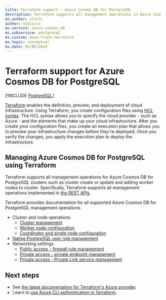 ```yaml
---
title: Terraform support – Azure Cosmos DB for PostgreSQL
description: Terraform supports all management operations in Azure Cosmos DB for PostgreSQL
ms.author: nlarin
author: niklarin
ms.service: azure-cosmos-db
ms.subservice: postgresql
ms.custom: devx-track-terraform
ms.topic: conceptual
ms.date: 01/02/2024
---
```


# Terraform support for Azure Cosmos DB for PostgreSQL

[!INCLUDE [PostgreSQL](../includes/appliesto-postgresql.md)]

[Terraform](https://www.terraform.io/) enables the definition, preview, and deployment of cloud infrastructure. Using Terraform, you create configuration files using [HCL syntax](https://www.terraform.io/docs/configuration/syntax.html). The HCL syntax allows you to specify the cloud provider - such as Azure - and the elements that make up your cloud infrastructure. After you create your configuration files, you create an execution plan that allows you to preview your infrastructure changes before they're deployed. Once you verify the changes, you apply the execution plan to deploy the infrastructure.

## Managing Azure Cosmos DB for PostgreSQL using Terraform

Terraform supports all management operations for Azure Cosmos DB for PostgreSQL clusters such as cluster create or update and adding worker nodes to cluster. Specifically, Terraform supports all management operations implemented in [the REST APIs](/rest/api/postgresqlhsc/).

Terraform provides documentation for all supported Azure Cosmos DB for PostgreSQL management operations.

* Cluster and node operations
    * [Cluster management](https://registry.terraform.io/providers/hashicorp/azurerm/latest/docs/resources/cosmosdb_postgresql_cluster)
    * [Worker node configuration](https://registry.terraform.io/providers/hashicorp/azurerm/latest/docs/resources/cosmosdb_postgresql_node_configuration)
    * [Coordinator and single node configuration](https://registry.terraform.io/providers/hashicorp/azurerm/latest/docs/resources/cosmosdb_postgresql_coordinator_configuration)
* [Native PostgreSQL user role management](https://registry.terraform.io/providers/hashicorp/azurerm/latest/docs/resources/cosmosdb_postgresql_role)
* Networking settings
    * [Public access - firewall rule management](https://registry.terraform.io/providers/hashicorp/azurerm/latest/docs/resources/cosmosdb_postgresql_firewall_rule)
    * [Private access - private endpoint management](https://registry.terraform.io/providers/hashicorp/azurerm/latest/docs/resources/private_endpoint)
    * [Private access - Private Link service management](https://registry.terraform.io/providers/hashicorp/azurerm/latest/docs/resources/private_link_service)

## Next steps

* See [the latest documentation for Terraform's Azure provider](https://registry.terraform.io/providers/hashicorp/azurerm/latest/docs).
* Learn to [use Azure CLI authentication in Terraform](https://registry.terraform.io/providers/hashicorp/azurerm/latest/docs/guides/azure_cli).
